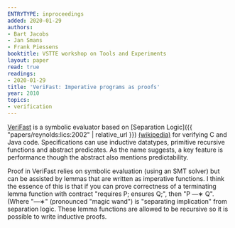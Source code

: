 ```yaml
---
ENTRYTYPE: inproceedings
added: 2020-01-29
authors:
- Bart Jacobs
- Jan Smans
- Frank Piessens
booktitle: VSTTE workshop on Tools and Experiments
layout: paper
read: true
readings:
- 2020-01-29
title: 'VeriFast: Imperative programs as proofs'
year: 2010
topics:
- verification
---
```


[VeriFast](https://github.com/verifast/verifast)
is a symbolic evaluator based on
[Separation Logic]({{ "papers/reynolds:lics:2002" | relative_url }})
[(wikipedia)](https://en.wikipedia.org/wiki/Separation_logic)
for verifying C and Java code.
Specifications can use inductive datatypes,
primitive recursive functions and abstract predicates.
As the name suggests, a key feature is performance
though the abstract also mentions predictability.

Proof in VeriFast relies on symbolic evaluation (using an SMT solver)
but can be assisted by lemmas that are written as imperative
functions.
I think the essence of this is that if you can prove correctness of
a terminating lemma function with contract "requires P; ensures Q;",
then "P —∗ Q". (Where "—∗" (pronounced "magic wand") is "separating
implication" from separation logic.
These lemma functions are allowed to be recursive so it is possible to
write inductive proofs.
